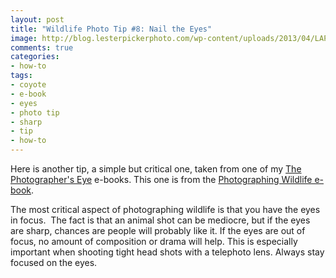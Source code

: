 ```yaml
---
layout: post
title: "Wildlife Photo Tip #8: Nail the Eyes"
image: http://blog.lesterpickerphoto.com/wp-content/uploads/2013/04/LAP_1431.jpg
comments: true
categories:
- how-to
tags:
- coyote
- e-book
- eyes
- photo tip
- sharp
- tip
- how-to
---
```

Here is another tip, a simple but critical one, taken from one of my [The Photographer's Eye](http://shop.lesterpickerphoto.com/) e-books. This one is from the [Photographing Wildlife e-book](http://shop.lesterpickerphoto.com/page/103).

The most critical aspect of photographing wildlife is that you have the eyes in focus.  The fact is that an animal shot can be mediocre, but if the eyes are sharp, chances are people will probably like it. If the eyes are out of focus, no amount of composition or drama will help. This is especially important when shooting tight head shots with a telephoto lens. Always stay focused on the eyes.



 

 